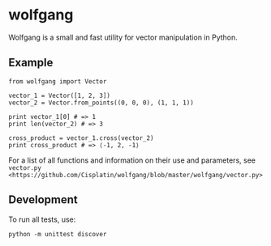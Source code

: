 # wolfgang

Wolfgang is a small and fast utility for vector manipulation in Python.

## Example

```
from wolfgang import Vector

vector_1 = Vector([1, 2, 3])
vector_2 = Vector.from_points((0, 0, 0), (1, 1, 1))

print vector_1[0] # => 1
print len(vector_2) # => 3

cross_product = vector_1.cross(vector_2)
print cross_product # => ⟨-1, 2, -1⟩
```

For a list of all functions and information on their use and parameters, see
`vector.py <https://github.com/Cisplatin/wolfgang/blob/master/wolfgang/vector.py>`

## Development

To run all tests, use:

```
python -m unittest discover
```
